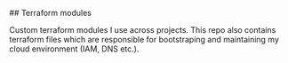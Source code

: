 ## Terraform modules

Custom terraform modules I use across projects. This repo also contains terraform files which are responsible for bootstraping and maintaining my cloud environment (IAM, DNS etc.).
